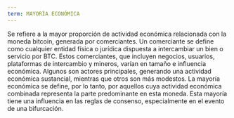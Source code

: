 ```yaml
---
term: MAYORÍA ECONÓMICA
---
```


Se refiere a la mayor proporción de actividad económica relacionada con la moneda bitcoin, generada por comerciantes. Un comerciante se define como cualquier entidad física o jurídica dispuesta a intercambiar un bien o servicio por BTC. Estos comerciantes, que incluyen negocios, usuarios, plataformas de intercambio y mineros, varían en tamaño e influencia económica. Algunos son actores principales, generando una actividad económica sustancial, mientras que otros son más modestos. La mayoría económica se define, por lo tanto, por aquellos cuya actividad económica combinada representa la parte predominante en esta moneda. Esta mayoría tiene una influencia en las reglas de consenso, especialmente en el evento de una bifurcación.